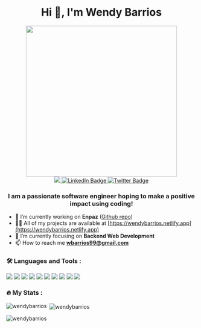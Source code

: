 <h1 align="center">Hi 👋, I'm Wendy Barrios</h1>

<div id="header" align="center">
  <img src="https://data.whicdn.com/images/298319390/original.gif" width="400"/>
  
  <div id="badges">
    <a href="https://wendybarrios.netlify.app">
    <img src="https://img.shields.io/badge/website-000000?style=for-the-badge&logo=About.me&logoColor=white"/>
  </a>
  <a href="https://linkedin.com/in/wendy-barrios1">
    <img src="https://img.shields.io/badge/LinkedIn-blue?style=for-the-badge&logo=linkedin&logoColor=white" alt="LinkedIn Badge"/>
  </a>
<!--   <a href="your-youtube-URL">
    <img src="https://img.shields.io/badge/YouTube-red?style=for-the-badge&logo=youtube&logoColor=white" alt="Youtube Badge"/>
  </a> -->
  <a href="https://twitter.com/wendy_barrios_">
    <img src="https://img.shields.io/badge/Twitter-blue?style=for-the-badge&logo=twitter&logoColor=white" alt="Twitter Badge"/>
  </a>
</div>
</div>


<h3 align="center">I am a passionate software engineer hoping to make a positive impact using coding!</h3>

- :construction: I’m currently working on **Enpaz** ([Github repo](https://github.com/wendybarrios/enpaz2))
- 👨‍💻 All of my projects are available at [https://wendybarrios.netlify.app](https://wendybarrios.netlify.app)
- :dart: I’m currently focusing on **Backend Web Development** 
- 📫 How to reach me **wbarrios99@gmail.com**

<!-- <h3 align="left">Connect with me!</h3>
<p align="left">
<a href="https://linkedin.com/in/wendy-barrios1" target="blank"><img align="center" src="https://raw.githubusercontent.com/rahuldkjain/github-profile-readme-generator/master/src/images/icons/Social/linked-in-alt.svg" alt="wendy-barrios1" height="30" width="40" /></a>
</p> -->

### :hammer_and_wrench: Languages and Tools : 
<p align="left">
  <img src="https://img.shields.io/badge/HTML5-E34F26?style=for-the-badge&logo=html5&logoColor=white" />
  <img src="https://img.shields.io/badge/CSS3-1572B6?style=for-the-badge&logo=css3&logoColor=white" />
  <img src="https://img.shields.io/badge/Sass-CC6699?style=for-the-badge&logo=sass&logoColor=white" />
  <img src="https://img.shields.io/badge/JavaScript-323330?style=for-the-badge&logo=javascript&logoColor=F7DF1E" />
  <img src="https://img.shields.io/badge/React-20232A?style=for-the-badge&logo=react&logoColor=61DAFB" />
  <img src="https://img.shields.io/badge/Wordpress-21759B?style=for-the-badge&logo=wordpress&logoColor=white" />
  <img src="https://img.shields.io/badge/MongoDB-4EA94B?style=for-the-badge&logo=mongodb&logoColor=white" />
  <img src="https://img.shields.io/badge/Express.js-000000?style=for-the-badge&logo=express&logoColor=white" />
  <img src="https://img.shields.io/badge/GIT-E44C30?style=for-the-badge&logo=git&logoColor=white" />
  <img src="https://img.shields.io/badge/R-276DC3?style=for-the-badge&logo=r&logoColor=white" />
</p>

### :fire: My Stats :

<p><img align="left" src="https://github-readme-stats.vercel.app/api/top-langs?username=wendybarrios&show_icons=true&locale=en&layout=compact" alt="wendybarrios" /></p>

<p>&nbsp;<img align="center" src="https://github-readme-stats.vercel.app/api?username=wendybarrios&show_icons=true&locale=en" alt="wendybarrios" /></p>

<p><img align="center" src="https://github-readme-streak-stats.herokuapp.com/?user=wendybarrios&" alt="wendybarrios" /></p>
